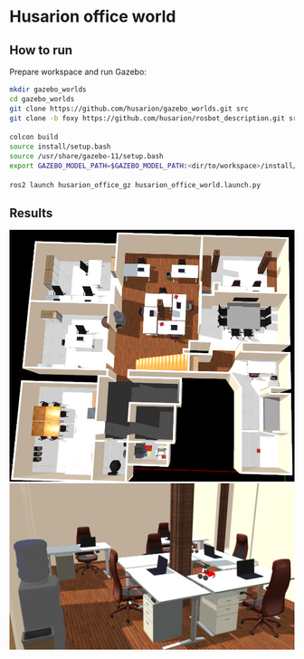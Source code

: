 # Husarion office world 

## How to run 
Prepare workspace and run Gazebo:
```bash
mkdir gazebo_worlds
cd gazebo_worlds
git clone https://github.com/husarion/gazebo_worlds.git src
git clone -b foxy https://github.com/husarion/rosbot_description.git src/rosbot_description

colcon build
source install/setup.bash
source /usr/share/gazebo-11/setup.bash
export GAZEBO_MODEL_PATH=$GAZEBO_MODEL_PATH:<dir/to/workspace>/install/husarion_office_gz/share/husarion_office_gz/worlds/models/

ros2 launch husarion_office_gz husarion_office_world.launch.py
```



## Results
![img1](./images/office1.png)
![img2](./images/office2.png)
